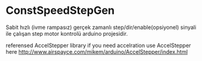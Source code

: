 # ConstSpeedStepGen
Sabit hızlı (ivme rampasız) gerçek zamanlı step/dir/enable(opsiyonel) sinyali ile çalışan step motor kontrolü arduino projesidir.

referensed AccelStepper library if you need accelration use AccelStepper here http://www.airspayce.com/mikem/arduino/AccelStepper/index.html

